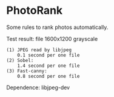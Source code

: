 PhotoRank
=========

Some rules to rank photos automatically.

Test result:
	file 1600x1200 grayscale

	(1) JPEG read by libjpeg
		0.1 second per one file
	(2) Sobel:
		1.4 second per one file
	(3) Fast-canny:
		0.8 second per one file


Dependence:
	libjpeg-dev
